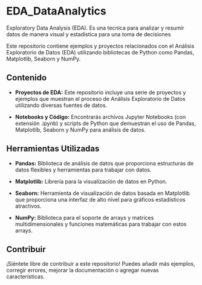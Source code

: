 # EDA_DataAnalytics
Exploratory Data Analysis (EDA). Es una tecnica para analizar y resumir datos de manera visual y estadística para una toma de decisiones

Este repositorio contiene ejemplos y proyectos relacionados con el Análisis Exploratorio de Datos (EDA) utilizando bibliotecas de Python como Pandas, Matplotlib, Seaborn y NumPy.

## Contenido

- **Proyectos de EDA:** Este repositorio incluye una serie de proyectos y ejemplos que muestran el proceso de Análisis Exploratorio de Datos utilizando diversas fuentes de datos.
  
- **Notebooks y Código:** Encontrarás archivos Jupyter Notebooks (con extensión .ipynb) y scripts de Python que demuestran el uso de Pandas, Matplotlib, Seaborn y NumPy para análisis de datos.

## Herramientas Utilizadas

- **Pandas:** Biblioteca de análisis de datos que proporciona estructuras de datos flexibles y herramientas para trabajar con datos.
  
- **Matplotlib:** Librería para la visualización de datos en Python.
  
- **Seaborn:** Herramienta de visualización de datos basada en Matplotlib que proporciona una interfaz de alto nivel para gráficos estadísticos atractivos.
  
- **NumPy:** Biblioteca para el soporte de arrays y matrices multidimensionales y funciones matemáticas para trabajar con estos arrays.

## Contribuir

¡Siéntete libre de contribuir a este repositorio! Puedes añadir más ejemplos, corregir errores, mejorar la documentación o agregar nuevas características.
